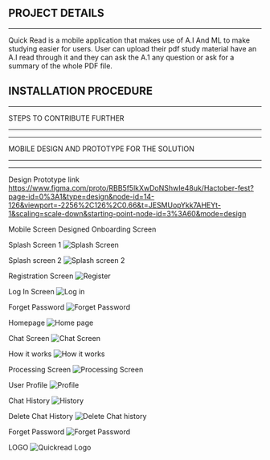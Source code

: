 PROJECT DETAILS
-----------
-----------
Quick Read is a mobile application that makes use of A.I And ML to make studying easier for users. User can upload their pdf study material have an A.I read through it and they can ask the A.1 any question or ask for a summary of the whole PDF file.

INSTALLATION PROCEDURE
---------
---------


STEPS TO CONTRIBUTE FURTHER
_________
_________




MOBILE DESIGN AND PROTOTYPE FOR THE SOLUTION 
_________
_________

Design Prototype link
https://www.figma.com/proto/RBB5f5lkXwDoNShwIe48uk/Hactober-fest?page-id=0%3A1&type=design&node-id=14-126&viewport=-2256%2C126%2C0.66&t=JESMUopYkk7AHEYt-1&scaling=scale-down&starting-point-node-id=3%3A60&mode=design

Mobile Screen Designed
Onboarding Screen

Splash Screen 1
![Splash Screen](https://github.com/onifa1/QuickRead.ai/assets/31360910/c51f5db7-f0fc-4bda-9592-406280a711a2)

Splash screen 2
![Splash screen 2](https://github.com/onifa1/QuickRead.ai/assets/31360910/fcf5f0ab-c1da-44b1-917f-b36528f23458)

Registration Screen
![Register](https://github.com/onifa1/QuickRead.ai/assets/31360910/94129809-dc52-4ea4-9140-5e5c083e0d3b)

Log In Screen
![Log in](https://github.com/onifa1/QuickRead.ai/assets/31360910/4f00e4e1-3467-429c-8d47-59c5b922bad3)

Forget Password
![Forget Password](https://github.com/onifa1/QuickRead.ai/assets/31360910/c8872a65-de87-4632-84aa-853caeb68fec)

Homepage
![Home page](https://github.com/onifa1/QuickRead.ai/assets/31360910/afe75e4d-bee2-435a-b079-bad44afafeb2)

Chat Screen
![Chat Screen](https://github.com/onifa1/QuickRead.ai/assets/31360910/c63233f9-6537-4897-8be4-ea98fccc64c6)

How it works
![How it works](https://github.com/onifa1/QuickRead.ai/assets/31360910/3304c846-37af-4099-a422-91281115de4f)

Processing Screen
![Processing Screen](https://github.com/onifa1/QuickRead.ai/assets/31360910/aa2fc65b-356e-4152-b4e6-4bdf895737ce)

User Profile
![Profile](https://github.com/onifa1/QuickRead.ai/assets/31360910/de6a7cc6-41bf-4192-aced-a603a67ebb76)

Chat History
![History](https://github.com/onifa1/QuickRead.ai/assets/31360910/4cc78673-f5ed-4853-ac8f-68a575ee4c17)

Delete Chat History
![Delete Chat history](https://github.com/onifa1/QuickRead.ai/assets/31360910/e5158dfb-6329-41ec-a9a0-33ac35271408)

Forget Password
![Forget Password](https://github.com/onifa1/QuickRead.ai/assets/31360910/bbbbfe05-c096-4973-b1e1-2d2e4e7ef691)

LOGO
![Quickread Logo](https://github.com/onifa1/QuickRead.ai/assets/31360910/8a0f39ff-0723-47a9-97c5-155a7d9cd767)

